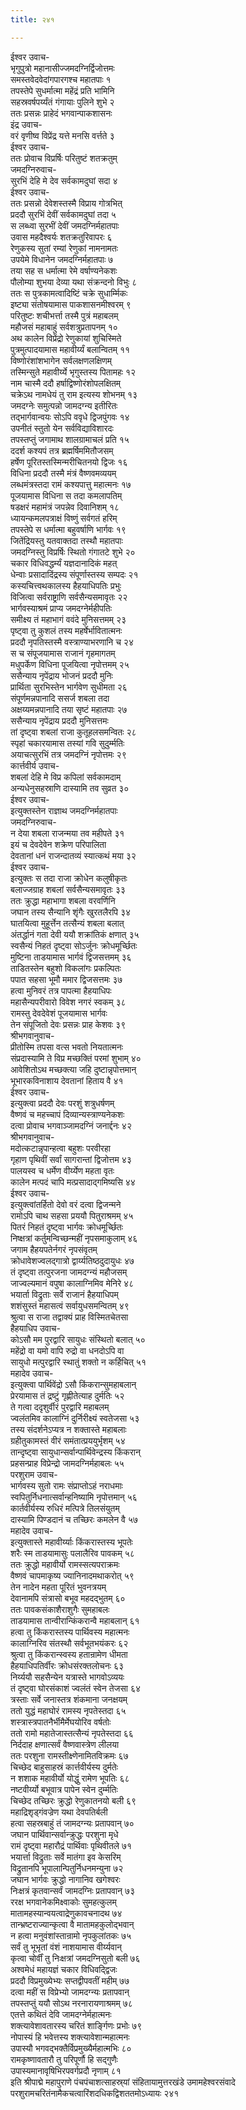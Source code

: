 ```yaml
---
title: २४१

---
```

ईश्वर उवाच-  
भृगुपुत्रो महानासीज्जमदग्निर्द्विजोत्तमः  
समस्तवेदवेदांगपारगश्च महातपाः १  
तपस्तेपे सुधर्मात्मा महेंद्रं प्रति भामिनि  
सहस्रवर्षपर्य्यंतं गंगायाः पुलिने शुभे २  
ततः प्रसन्नः प्राहेदं भगवान्पाकशासनः  
इंद्र उवाच-  
वरं वृणीष्व विप्रेंद्र यत्ते मनसि वर्त्तते ३  
ईश्वर उवाच-  
ततः प्रोवाच विप्रर्षिः परितुष्टं शतक्रतुम्  
जमदग्निरुवाच-  
सुरभिं देहि मे देव सर्वकामदुघां सदा ४  
ईश्वर उवाच-  
ततः प्रसन्नो देवेशस्तस्मै विप्राय गोत्रभित्  
प्रददौ सुरभिं देवीं सर्वकामदुघां तदा ५  
स लब्ध्वा सुरभीं देवीं जमदग्निर्महातपाः  
उवास महदैश्वर्यः शतक्रतुरिवापरः ६  
रेणुकस्य सुतां रम्यां रेणुकां नामनामतः  
उपयेमे विधानेन जमदग्निर्महातपाः ७  
तया सह स धर्मात्मा रेमे वर्षाण्यनेकशः  
पौलोम्या शुभया देव्या यथा संक्रन्दनो विभुः ८  
ततः स पुत्रकामत्वादिष्टिं चक्रे सुधार्म्मिकः  
इष्ट्या संतोषयामास पाकशासनमीश्वरम् ९  
परितुष्टः शचीभर्त्ता तस्मै पुत्रं महाबलम्  
महौजसं महाबाहुं सर्वशत्रुप्रतापनम् १०  
अथ कालेन विप्रेंद्रो रेणुकायां शुचिस्मिते  
पुत्रमुत्पादयामास महावीर्य्यं बलान्वितम् ११  
विष्णोरंशांशभागेन सर्वलक्षणलक्षिणम्  
तस्मिन्सुते महावीर्य्ये भृगुस्तस्य पितामहः १२  
नाम चास्मै ददौ हर्षाद्विष्णोरंशोपलक्षितम्  
चक्रेऽथ नामधेयं तु राम इत्यस्य शोभनम् १३  
जमदग्नेः समुत्पन्नो जामदग्न्य इतीरितः  
तद्भार्गवान्वयः सोऽपि ववृधे द्विजपुंगवः १४  
उपनीतं स्तुतो येन सर्वविद्याविशारदः  
तपस्तप्तुं जगामाथ शालग्रामाचलं प्रति १५  
ददर्श कश्यपं तत्र ब्रह्मर्षिममितौजसम्  
हर्षेण पूरितस्तस्मिन्मरीचितनयो द्विजः १६  
विधिना प्रददौ तस्मै मंत्रं वैष्णवमव्ययम्  
लब्धमंत्रस्तदा रामं कश्यपात्तु महात्मनः १७  
पूजयामास विधिना स तदा कमलापतिम्  
षडक्षरं महामंत्रं जपन्नेव दिवानिशम् १८  
ध्यायन्कमलपत्राक्षं विष्णुं सर्वगतं हरिम्  
तपस्तेपे स धर्मात्मा बहुवर्षाणि भार्गवः १९  
जितेंद्रियस्तु यतवाक्तदा तस्थौ महातपाः  
जमदग्निस्तु विप्रर्षिः स्थितो गंगातटे शुभे २०  
चकार विधिवद्धर्म्यं यज्ञदानादिकं महत्  
धेन्वाः प्रसादादिंद्रस्य संपूर्णास्तस्य सम्पदः २१  
कस्यचित्त्वथकालस्य हैहयाधिपतिः प्रभुः  
विजित्वा सर्वराष्ट्राणि सर्वसैन्यसमावृतः २२  
भार्गवस्याश्रमं प्राप्य जमदग्नेर्महीपतिः  
समीक्ष्य तं महाभागं ववंदे मुनिसत्तमम् २३  
पृष्ट्वा तु कुशलं तस्य महर्षेर्भावितात्मनः  
प्रददौ नृपतिस्तस्मै वस्त्राण्याभरणानि च २४  
स च संपूजयामास राजानं गृहमागतम्  
मधुपर्केण विधिना पूजयित्वा नृपोत्तमम् २५  
ससैन्याय नृपेंद्राय भोजनं प्रददौ मुनिः  
प्रार्थिता सुरभिस्तेन भार्गवेण सुधीमता २६  
संपूर्णमन्नपानादि ससर्ज शबला तदा  
अक्षय्यमन्नपानादि तया सृष्टं महातपाः २७  
ससैन्याय नृपेंद्राय प्रददौ मुनिसत्तमः  
तां दृष्ट्वा शबलां राजा कुतूहलसमन्वितः २८  
स्पृहां चकारयामास तस्यां गवि सुदुर्म्मतिः  
अयाचत्सुरभिं तत्र जमदग्निं नृपोत्तमः २९  
कार्त्तवीर्य उवाच-  
शबलां देहि मे विप्र कपिलां सर्वकामदाम्  
अन्यधेनुसहस्राणि दास्यामि तव सुव्रत ३०  
ईश्वर उवाच-  
इत्युक्तस्तेन राज्ञाथ जमदग्निर्महातपाः  
जमदग्निरुवाच-  
न देया शबला राजन्मया तव महीपते ३१  
इयं च देवदेवेन शक्रेण परिपालिता  
देवतानां धनं राजन्दातव्यं स्यात्कथं मया ३२  
ईश्वर उवाच-  
इत्युक्तः स तदा राजा क्रोधेन कलुषीकृतः  
बलाज्जग्राह शबलां सर्वसैन्यसमावृतः ३३  
ततः क्रुद्धा महाभागा शबला वरवर्णिनि  
जघान तस्य सैन्यानि शृंगैः खुरतलैरपि ३४  
घातयित्वा मुहूर्त्तेन तत्सैन्यं शबला बलात्  
अंतर्द्धानं गता देवी ययौ शक्रांतिकं क्षणात् ३५  
स्वसैन्यं निहतं दृष्ट्वा सोऽर्जुनः क्रोधमूर्च्छितः  
मुष्टिना ताडयामास भार्गवं द्विजसत्तमम् ३६  
ताडितस्तेन बहुशो विकलांगः प्रकल्पितः  
पपात सहसा भूमौ ममार द्विजसत्तमः ३७  
हत्वा मुनिवरं तत्र पापत्मा हैहयाधिपः  
महासैन्यपरीवारो विवेश नगरं स्वकम् ३८  
रामस्तु देवदेवेशं पूजयामास भार्गवः  
तेन संपूजितो देवः प्रसन्नः प्राह केशवः ३९  
श्रीभगवानुवाच-  
प्रीतोस्मि तपसा वत्स भवतो नियतात्मनः  
संप्रदास्यामि ते विप्र मच्छक्तिं परमां शुभाम् ४०  
आवेशितोऽथ मच्छक्त्या जहि दुष्टान्नृपोत्तमान्  
भूभारकविनाशाय देवतानां हिताय वै ४१  
ईश्वर उवाच-  
इत्युक्त्वा प्रददौ देवः परशुं शत्रुधर्षणम्  
वैष्णवं च महच्चापं दिव्यान्यस्त्राण्यनेकशः  
दत्वा प्रोवाच भगवाञ्जामदग्निं जनार्द्दनः ४२  
श्रीभगवानुवाच-  
मदोत्कटान्नृपान्हत्वा बहुशः परवीरहा  
गृहाण पृथिवीं सर्वां सागरान्तां द्विजोत्तम ४३  
पालयस्व च धर्मेण वीर्य्येण महता वृतः  
कालेन मत्पदं चापि मत्प्रसादाद्गमिष्यसि ४४  
ईश्वर उवाच-  
इत्युक्त्वांतर्हितो देवो वरं दत्वा द्विजन्मने  
रामोऽपि चाथ सहसा प्रययौ पितुराश्रमम् ४५  
पितरं निहतं दृष्ट्वा भार्गवः क्रोधमूर्च्छितः  
निष्क्षत्रां कर्तुमन्विच्छन्महीं नृपसमाकुलाम् ४६  
जगाम हैहयपतेर्नगरं नृपसंवृतम्  
क्रोधावेशज्वलद्गात्रो द्वार्य्यतिष्ठदुदायुधः ४७  
तं दृष्ट्वा तत्पुरजना जामदग्न्यं महौजसम्  
जाज्वल्यमानं वपुषा कालाग्निमिव मेनिरे ४८  
भयार्ता विद्रुताः सर्वे राजानं हैहयाधिपम्  
शशंसुस्तं महासत्वं सर्वायुधसमन्वितम् ४९  
श्रुत्वा स राजा तद्वाक्यं प्राह विस्मितचेतसा  
हैहयाधिप उवाच-  
कोऽसौ मम पुरद्वारि सायुधः संस्थितो बलात् ५०  
महेंद्रो वा यमो वापि रुद्रो वा धनदोऽपि वा  
सायुधो मत्पुरद्वारि स्थातुं शक्तो न कर्हिचित् ५१  
महादेव उवाच-  
इत्युक्त्वा पार्थिवेंद्रो ऽसौ किंकरान्सुमहाबलान्  
प्रेरयामास तं द्रष्टुं गृह्णीतेत्याह दुर्मतिः ५२  
ते गत्वा ददृशुर्वीरं पुरद्वारि महाबलम्  
ज्वलंतमिव कालाग्निं दुर्निरीक्ष्यं स्वतेजसा ५३  
तस्य संदर्शनेऽप्यत्र न शक्तास्ते महाबलाः  
ग्रहीतुकामस्तं वीरं समंतात्प्रययुर्भृशम् ५४  
तान्दृष्ट्वा सायुधान्सर्वान्पार्थिवेन्द्रस्य किंकरान्  
प्रहसन्प्राह विप्रेन्द्रो जामदग्निर्महाबलः ५५  
परशुराम उवाच-  
भार्गवस्य सुतो रामः संप्राप्तोऽहं नराधमाः  
स्वपितुर्निधनात्सर्वान्हनिष्यामि नृपोत्तमान् ५६  
कार्तवीर्यस्य रुधिरं मत्पित्रे तिलसंयुतम्  
दास्यामि पिण्डदानं च तच्छिरः कमलेन वै ५७  
महादेव उवाच-  
इत्युक्तास्ते महावीर्य्याः किंकरास्तस्य भूपतेः  
शरैः स्म ताडयामासुः पलालैरिव पावकम् ५८  
ततः क्रुद्धो महावीर्यो रामस्सत्यपराक्रमः  
वैष्णवं चापमाकृष्य ज्यानिनादमथाकरोत् ५९  
तेन नादेन महता पूरितं भुवनत्रयम्  
देवानामपि संत्रासो बभूव महदद्भुतम् ६०  
ततः पावकसंकाशैराशुगैः सुमहाबलः  
ताडयामास तान्वीरान्किंकरान्वै महाबलान् ६१  
हत्वा तु किंकरास्तस्य पार्थिवस्य महात्मनः  
कालाग्निरिव संतस्थौ सर्वभूतभयंकरः ६२  
श्रुत्वा तु किंकरान्स्वस्य हतान्रामेण धीमता  
हैहयाधिपतिर्वीरः क्रोधसंरक्तलोचनः ६३  
निर्य्ययौ सहसैन्येन यत्रास्ते भागवोऽव्ययः  
तं दृष्ट्वा घोरसंकाशं ज्वलंतं स्वेन तेजसा ६४  
त्रस्ताः सर्वे जनास्तत्र शंकमाना जनक्षयम्  
ततो युद्धं महाघोरं रामस्य नृपतेस्तदा ६५  
शस्त्रास्त्रपातनैर्भीमैर्मेघयोरिव वर्षतोः  
ततो रामो महातेजास्तत्सैन्यं नृपतेस्तदा ६६  
निर्ददाह क्षणात्सर्वं वैष्णवास्त्रेण लीलया  
ततः परशुना रामस्तीक्ष्णेनामितविक्रमः ६७  
चिच्छेद बाहुसाहस्रं कार्त्तवीर्यस्य दुर्मतेः  
न शशाक महावीर्यो योद्धुं रामेण भूपतिः ६८  
नष्टवीर्य्यो बभूवात्र पापेन स्वेन दुर्म्मतिः  
चिच्छेद तच्छिरः क्रुद्धो रेणुकातनयो बली ६९  
महाद्रिशृड्गंवज्रेण यथा देवपतिर्बली  
हत्वा सहस्रबाहुं तं जामदग्न्यः प्रतापवान् ७०  
जघान पार्थिवान्सर्वान्क्रुद्धः परशुना मृधे  
रामं दृष्ट्वा महारौद्रं पार्थिवाः पृथिवीतले ७१  
भयार्त्ता विद्रुताः सर्वे मातंगा इव केसरिम्  
विद्रुतानपि भूपालान्पितुर्निधनमन्युना ७२  
जघान भार्गवः क्रुद्धो नागानिव खगेश्वरः  
निःक्षत्रं कृतवान्सर्वं जामदग्निः प्रतापवान् ७३  
ररक्ष भगवानेकमिक्ष्वाकोः सुमहत्कुलम्  
मातामहस्यान्वयत्वाद्रेणुकावचनादथ ७४  
तान्भ्रष्टराज्यान्कृत्वा वै मातामहकुलोद्भवान्  
न हत्वा मनुवंशांस्तान्रामो नृपकुलांतकः ७५  
सर्वं तु भूभृतां वंशं नाशयामास वीर्य्यवान्  
कृत्वा चोर्वीं तु निःक्षत्रां जमदग्निसुतो बली ७६  
अश्वमेधं महायज्ञं चकार विधिवद्द्विजः  
प्रददौ विप्रमुख्येभ्यः सप्तद्वीपवतीं महीम् ७७  
दत्वा महीं स विप्रेभ्यो जामदग्न्यः प्रतापवान्  
तपस्तप्तुं ययौ सोऽथ नरनारायणाश्रमम् ७८  
एतत्ते कथितं देवि जामदग्नेर्महात्मनः  
शक्त्यावेशावतारस्य चरितं शार्ङ्गिणः प्रभोः ७९  
नोपास्यं हि भवेत्तस्य शक्त्यावेशान्महात्मनः  
उपास्यौ भगवद्भक्तैर्विप्रमुख्यैर्महात्मभिः ८०  
रामकृष्णावतारौ तु परिपूर्णौ हि सद्गुणैः  
उपास्यमानावृषिभिरपवर्गप्रदौ नृणाम् ८१  
इति श्रीपाद्मे महापुराणे पंचपंचाशत्साहस्र्यां संहितायामुत्तरखंडे उमामहेश्वरसंवादे परशुरामचरितंनामैकचत्वारिंशदधिकद्विशततमोऽध्यायः २४१
